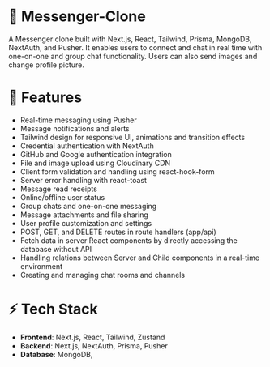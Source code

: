 # 💬 Messenger-Clone
A Messenger clone built with Next.js, React, Tailwind, Prisma, MongoDB, NextAuth, and Pusher. It enables users to connect and chat in real time with one-on-one and group chat functionality. Users can also send images and change profile picture.

# 🚀 Features
- Real-time messaging using Pusher
- Message notifications and alerts
- Tailwind design for responsive UI, animations and transition effects
- Credential authentication with NextAuth
- GitHub and Google authentication integration
- File and image upload using Cloudinary CDN
- Client form validation and handling using react-hook-form
- Server error handling with react-toast
- Message read receipts
- Online/offline user status
- Group chats and one-on-one messaging
- Message attachments and file sharing
- User profile customization and settings
- POST, GET, and DELETE routes in route handlers (app/api)
- Fetch data in server React components by directly accessing the database without API
- Handling relations between Server and Child components in a real-time environment
- Creating and managing chat rooms and channels

# ⚡️ Tech Stack
- **Frontend**: Next.js, React, Tailwind, Zustand
- **Backend**: Next.js, NextAuth, Prisma, Pusher
- **Database**: MongoDB, 
